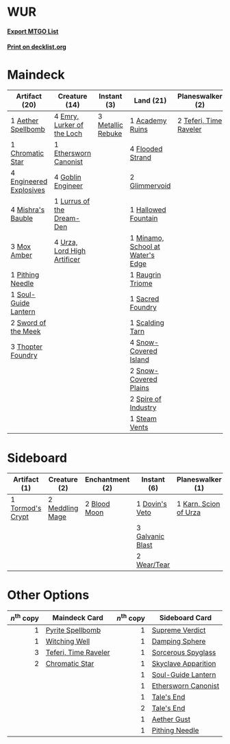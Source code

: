# WUR

#### [Export MTGO List](../collection/WUR/WUR.txt)
#### [Print on decklist.org](http://decklist.org/?deckmain=1%09Academy%20Ruins%0A1%09Aether%20Spellbomb%0A1%09Chromatic%20Star%0A4%09Emry,%20Lurker%20of%20the%20Loch%0A4%09Engineered%20Explosives%0A1%09Ethersworn%20Canonist%0A4%09Flooded%20Strand%0A2%09Glimmervoid%0A4%09Goblin%20Engineer%0A1%09Hallowed%20Fountain%0A1%09Lurrus%20of%20the%20Dream-Den%0A3%09Metallic%20Rebuke%0A1%09Minamo,%20School%20at%20Water's%20Edge%0A4%09Mishra's%20Bauble%0A3%09Mox%20Amber%0A1%09Pithing%20Needle%0A1%09Raugrin%20Triome%0A1%09Sacred%20Foundry%0A1%09Scalding%20Tarn%0A4%09Snow-Covered%20Island%0A2%09Snow-Covered%20Plains%0A1%09Soul-Guide%20Lantern%0A2%09Spire%20of%20Industry%0A1%09Steam%20Vents%0A2%09Sword%20of%20the%20Meek%0A2%09Teferi,%20Time%20Raveler%0A3%09Thopter%20Foundry%0A4%09Urza,%20Lord%20High%20Artificer&deckside=2%09Blood%20Moon%0A3%09Cleansing%20Wildfire%0A1%09Dovin's%20Veto%0A3%09Galvanic%20Blast%0A1%09Karn,%20Scion%20of%20Urza%0A2%09Meddling%20Mage%0A1%09Tormod's%20Crypt%0A2%09Wear/Tear)
# Maindeck

|                                          Artifact (20)                                          |                                            Creature (14)                                             |                                        Instant (3)                                         |                                                Land (21)                                                 |                                        Planeswalker (2)                                         |
|-------------------------------------------------------------------------------------------------|------------------------------------------------------------------------------------------------------|--------------------------------------------------------------------------------------------|----------------------------------------------------------------------------------------------------------|-------------------------------------------------------------------------------------------------|
|1 [Aether Spellbomb](http://gatherer.wizards.com/Pages/Card/Details.aspx?multiverseid=220525)    |4 [Emry, Lurker of the Loch](http://gatherer.wizards.com/Pages/Card/Details.aspx?multiverseid=473005) |3 [Metallic Rebuke](http://gatherer.wizards.com/Pages/Card/Details.aspx?multiverseid=423706)|1 [Academy Ruins](http://gatherer.wizards.com/Pages/Card/Details.aspx?multiverseid=370424)                |2 [Teferi, Time Raveler](http://gatherer.wizards.com/Pages/Card/Details.aspx?multiverseid=461148)|
|1 [Chromatic Star](http://gatherer.wizards.com/Pages/Card/Details.aspx?multiverseid=135279)      |1 [Ethersworn Canonist](http://gatherer.wizards.com/Pages/Card/Details.aspx?multiverseid=174931)      |                                                                                            |4 [Flooded Strand](http://gatherer.wizards.com/Pages/Card/Details.aspx?multiverseid=405098)               |                                                                                                 |
|4 [Engineered Explosives](http://gatherer.wizards.com/Pages/Card/Details.aspx?multiverseid=50139)|4 [Goblin Engineer](http://gatherer.wizards.com/Pages/Card/Details.aspx?multiverseid=464077)          |                                                                                            |2 [Glimmervoid](http://gatherer.wizards.com/Pages/Card/Details.aspx?multiverseid=370425)                  |                                                                                                 |
|4 [Mishra's Bauble](http://gatherer.wizards.com/Pages/Card/Details.aspx?multiverseid=122122)     |1 [Lurrus of the Dream-Den](http://gatherer.wizards.com/Pages/Card/Details.aspx?multiverseid=479746)  |                                                                                            |1 [Hallowed Fountain](http://gatherer.wizards.com/Pages/Card/Details.aspx?multiverseid=97071)             |                                                                                                 |
|3 [Mox Amber](http://gatherer.wizards.com/Pages/Card/Details.aspx?multiverseid=443112)           |4 [Urza, Lord High Artificer](http://gatherer.wizards.com/Pages/Card/Details.aspx?multiverseid=464024)|                                                                                            |1 [Minamo, School at Water's Edge](http://gatherer.wizards.com/Pages/Card/Details.aspx?multiverseid=79179)|                                                                                                 |
|1 [Pithing Needle](http://gatherer.wizards.com/Pages/Card/Details.aspx?multiverseid=129526)      |                                                                                                      |                                                                                            |1 [Raugrin Triome](http://gatherer.wizards.com/Pages/Card/Details.aspx?multiverseid=479771)               |                                                                                                 |
|1 [Soul-Guide Lantern](http://gatherer.wizards.com/Pages/Card/Details.aspx?multiverseid=476488)  |                                                                                                      |                                                                                            |1 [Sacred Foundry](http://gatherer.wizards.com/Pages/Card/Details.aspx?multiverseid=405106)               |                                                                                                 |
|2 [Sword of the Meek](http://gatherer.wizards.com/Pages/Card/Details.aspx?multiverseid=126215)   |                                                                                                      |                                                                                            |1 [Scalding Tarn](http://gatherer.wizards.com/Pages/Card/Details.aspx?multiverseid=405107)                |                                                                                                 |
|3 [Thopter Foundry](http://gatherer.wizards.com/Pages/Card/Details.aspx?multiverseid=183017)     |                                                                                                      |                                                                                            |4 [Snow-Covered Island](http://gatherer.wizards.com/Pages/Card/Details.aspx?multiverseid=121130)          |                                                                                                 |
|                                                                                                 |                                                                                                      |                                                                                            |2 [Snow-Covered Plains](http://gatherer.wizards.com/Pages/Card/Details.aspx?multiverseid=121267)          |                                                                                                 |
|                                                                                                 |                                                                                                      |                                                                                            |2 [Spire of Industry](http://gatherer.wizards.com/Pages/Card/Details.aspx?multiverseid=423851)            |                                                                                                 |
|                                                                                                 |                                                                                                      |                                                                                            |1 [Steam Vents](http://gatherer.wizards.com/Pages/Card/Details.aspx?multiverseid=405109)                  |                                                                                                 |


# Sideboard

|                                       Artifact (1)                                        |                                       Creature (2)                                       |                                   Enchantment (2)                                    |                                        Instant (6)                                        |                                        Planeswalker (1)                                        |                                          Sorcery (3)                                          |
|-------------------------------------------------------------------------------------------|------------------------------------------------------------------------------------------|--------------------------------------------------------------------------------------|-------------------------------------------------------------------------------------------|------------------------------------------------------------------------------------------------|-----------------------------------------------------------------------------------------------|
|1 [Tormod's Crypt](http://gatherer.wizards.com/Pages/Card/Details.aspx?multiverseid=389723)|2 [Meddling Mage](http://gatherer.wizards.com/Pages/Card/Details.aspx?multiverseid=179547)|2 [Blood Moon](http://gatherer.wizards.com/Pages/Card/Details.aspx?multiverseid=45386)|1 [Dovin's Veto](http://gatherer.wizards.com/Pages/Card/Details.aspx?multiverseid=461120)  |1 [Karn, Scion of Urza](http://gatherer.wizards.com/Pages/Card/Details.aspx?multiverseid=442889)|3 [Cleansing Wildfire](http://gatherer.wizards.com/Pages/Card/Details.aspx?multiverseid=491777)|
|                                                                                           |                                                                                          |                                                                                      |3 [Galvanic Blast](http://gatherer.wizards.com/Pages/Card/Details.aspx?multiverseid=442781)|                                                                                                |                                                                                               |
|                                                                                           |                                                                                          |                                                                                      |2 [Wear/Tear](http://gatherer.wizards.com/Pages/Card/Details.aspx?multiverseid=368950)     |                                                                                                |                                                                                               |


# Other Options

|*n*<sup>th</sup> copy|                                         Maindeck Card                                         |*n*<sup>th</sup> copy|                                        Sideboard Card                                        |
|--------------------:|-----------------------------------------------------------------------------------------------|--------------------:|----------------------------------------------------------------------------------------------|
|                    1|[Pyrite Spellbomb](http://gatherer.wizards.com/Pages/Card/Details.aspx?multiverseid=442796)    |                    1|[Supreme Verdict](http://gatherer.wizards.com/Pages/Card/Details.aspx?multiverseid=438776)    |
|                    1|[Witching Well](http://gatherer.wizards.com/Pages/Card/Details.aspx?multiverseid=473036)       |                    1|[Damping Sphere](http://gatherer.wizards.com/Pages/Card/Details.aspx?multiverseid=443101)     |
|                    3|[Teferi, Time Raveler](http://gatherer.wizards.com/Pages/Card/Details.aspx?multiverseid=461148)|                    1|[Sorcerous Spyglass](http://gatherer.wizards.com/Pages/Card/Details.aspx?multiverseid=435407) |
|                    2|[Chromatic Star](http://gatherer.wizards.com/Pages/Card/Details.aspx?multiverseid=135279)      |                    1|[Skyclave Apparition](http://gatherer.wizards.com/Pages/Card/Details.aspx?multiverseid=495603)|
|                     |                                                                                               |                    1|[Soul-Guide Lantern](http://gatherer.wizards.com/Pages/Card/Details.aspx?multiverseid=476488) |
|                     |                                                                                               |                    1|[Ethersworn Canonist](http://gatherer.wizards.com/Pages/Card/Details.aspx?multiverseid=174931)|
|                     |                                                                                               |                    1|[Tale's End](http://gatherer.wizards.com/Pages/Card/Details.aspx?multiverseid=466831)         |
|                     |                                                                                               |                    2|[Tale's End](http://gatherer.wizards.com/Pages/Card/Details.aspx?multiverseid=466831)         |
|                     |                                                                                               |                    1|[Aether Gust](http://gatherer.wizards.com/Pages/Card/Details.aspx?multiverseid=466796)        |
|                     |                                                                                               |                    1|[Pithing Needle](http://gatherer.wizards.com/Pages/Card/Details.aspx?multiverseid=129526)     |

